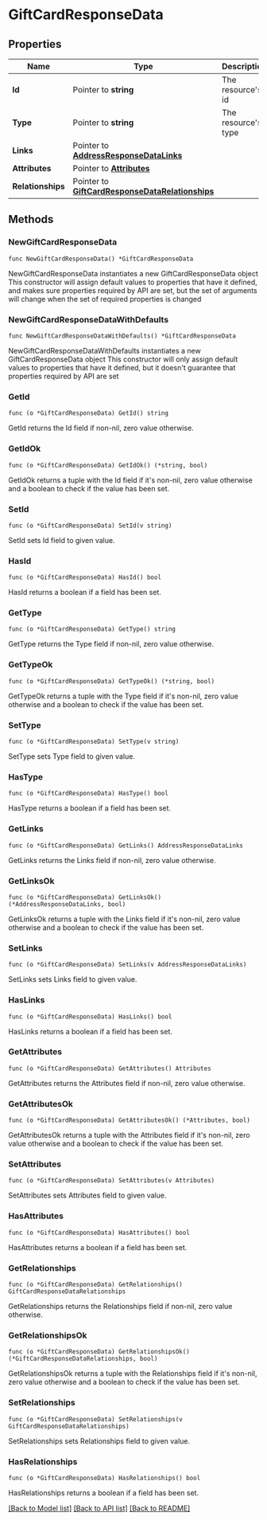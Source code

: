 # GiftCardResponseData

## Properties

Name | Type | Description | Notes
------------ | ------------- | ------------- | -------------
**Id** | Pointer to **string** | The resource&#39;s id | [optional] 
**Type** | Pointer to **string** | The resource&#39;s type | [optional] 
**Links** | Pointer to [**AddressResponseDataLinks**](AddressResponseDataLinks.md) |  | [optional] 
**Attributes** | Pointer to [**Attributes**](Attributes.md) |  | [optional] 
**Relationships** | Pointer to [**GiftCardResponseDataRelationships**](GiftCardResponseDataRelationships.md) |  | [optional] 

## Methods

### NewGiftCardResponseData

`func NewGiftCardResponseData() *GiftCardResponseData`

NewGiftCardResponseData instantiates a new GiftCardResponseData object
This constructor will assign default values to properties that have it defined,
and makes sure properties required by API are set, but the set of arguments
will change when the set of required properties is changed

### NewGiftCardResponseDataWithDefaults

`func NewGiftCardResponseDataWithDefaults() *GiftCardResponseData`

NewGiftCardResponseDataWithDefaults instantiates a new GiftCardResponseData object
This constructor will only assign default values to properties that have it defined,
but it doesn't guarantee that properties required by API are set

### GetId

`func (o *GiftCardResponseData) GetId() string`

GetId returns the Id field if non-nil, zero value otherwise.

### GetIdOk

`func (o *GiftCardResponseData) GetIdOk() (*string, bool)`

GetIdOk returns a tuple with the Id field if it's non-nil, zero value otherwise
and a boolean to check if the value has been set.

### SetId

`func (o *GiftCardResponseData) SetId(v string)`

SetId sets Id field to given value.

### HasId

`func (o *GiftCardResponseData) HasId() bool`

HasId returns a boolean if a field has been set.

### GetType

`func (o *GiftCardResponseData) GetType() string`

GetType returns the Type field if non-nil, zero value otherwise.

### GetTypeOk

`func (o *GiftCardResponseData) GetTypeOk() (*string, bool)`

GetTypeOk returns a tuple with the Type field if it's non-nil, zero value otherwise
and a boolean to check if the value has been set.

### SetType

`func (o *GiftCardResponseData) SetType(v string)`

SetType sets Type field to given value.

### HasType

`func (o *GiftCardResponseData) HasType() bool`

HasType returns a boolean if a field has been set.

### GetLinks

`func (o *GiftCardResponseData) GetLinks() AddressResponseDataLinks`

GetLinks returns the Links field if non-nil, zero value otherwise.

### GetLinksOk

`func (o *GiftCardResponseData) GetLinksOk() (*AddressResponseDataLinks, bool)`

GetLinksOk returns a tuple with the Links field if it's non-nil, zero value otherwise
and a boolean to check if the value has been set.

### SetLinks

`func (o *GiftCardResponseData) SetLinks(v AddressResponseDataLinks)`

SetLinks sets Links field to given value.

### HasLinks

`func (o *GiftCardResponseData) HasLinks() bool`

HasLinks returns a boolean if a field has been set.

### GetAttributes

`func (o *GiftCardResponseData) GetAttributes() Attributes`

GetAttributes returns the Attributes field if non-nil, zero value otherwise.

### GetAttributesOk

`func (o *GiftCardResponseData) GetAttributesOk() (*Attributes, bool)`

GetAttributesOk returns a tuple with the Attributes field if it's non-nil, zero value otherwise
and a boolean to check if the value has been set.

### SetAttributes

`func (o *GiftCardResponseData) SetAttributes(v Attributes)`

SetAttributes sets Attributes field to given value.

### HasAttributes

`func (o *GiftCardResponseData) HasAttributes() bool`

HasAttributes returns a boolean if a field has been set.

### GetRelationships

`func (o *GiftCardResponseData) GetRelationships() GiftCardResponseDataRelationships`

GetRelationships returns the Relationships field if non-nil, zero value otherwise.

### GetRelationshipsOk

`func (o *GiftCardResponseData) GetRelationshipsOk() (*GiftCardResponseDataRelationships, bool)`

GetRelationshipsOk returns a tuple with the Relationships field if it's non-nil, zero value otherwise
and a boolean to check if the value has been set.

### SetRelationships

`func (o *GiftCardResponseData) SetRelationships(v GiftCardResponseDataRelationships)`

SetRelationships sets Relationships field to given value.

### HasRelationships

`func (o *GiftCardResponseData) HasRelationships() bool`

HasRelationships returns a boolean if a field has been set.


[[Back to Model list]](../README.md#documentation-for-models) [[Back to API list]](../README.md#documentation-for-api-endpoints) [[Back to README]](../README.md)


